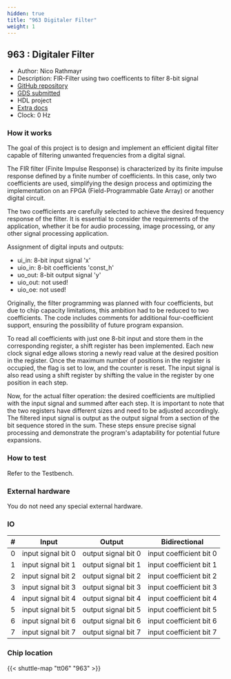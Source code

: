 ```yaml
---
hidden: true
title: "963 Digitaler Filter"
weight: 1
---
```


## 963 : Digitaler Filter

* Author: Nico Rathmayr
* Description: FIR-Filter using two coefficents to filter 8-bit signal
* [GitHub repository](https://github.com/NicoRathmayr/jku-tt06-Digitaler-Filter)
* [GDS submitted](https://github.com/NicoRathmayr/jku-tt06-Digitaler-Filter/actions/runs/8628157922)
* HDL project
* [Extra docs]()
* Clock: 0 Hz

<!---

This file is used to generate your project datasheet. Please fill in the information below and delete any unused
sections.

You can also include images in this folder and reference them in the markdown. Each image must be less than
512 kb in size, and the combined size of all images must be less than 1 MB.
-->


### How it works

The goal of this project is to design and implement an efficient digital filter capable of filtering unwanted frequencies from a digital signal.

The FIR filter (Finite Impulse Response) is characterized by its finite impulse response defined by a finite number of coefficients. In this case, only two coefficients are used, simplifying the design process and optimizing the implementation on an FPGA (Field-Programmable Gate Array) or another digital circuit.

The two coefficients are carefully selected to achieve the desired frequency response of the filter. It is essential to consider the requirements of the application, whether it be for audio processing, image processing, or any other signal processing application.

Assignment of digital inputs and outputs:

- ui_in: 8-bit input signal 'x'
- uio_in: 8-bit coefficients 'const_h'
- uo_out: 8-bit output signal 'y'
- uio_out: not used!
- uio_oe: not used!

Originally, the filter programming was planned with four coefficients, but due to chip capacity limitations, this ambition had to be reduced to two coefficients. The code includes comments for additional four-coefficient support, ensuring the possibility of future program expansion.

To read all coefficients with just one 8-bit input and store them in the corresponding register, a shift register has been implemented. Each new clock signal edge allows storing a newly read value at the desired position in the register. Once the maximum number of positions in the register is occupied, the flag is set to low, and the counter is reset. The input signal is also read using a shift register by shifting the value in the register by one position in each step.

Now, for the actual filter operation: the desired coefficients are multiplied with the input signal and summed after each step. It is important to note that the two registers have different sizes and need to be adjusted accordingly. The filtered input signal is output as the output signal from a section of the bit sequence stored in the sum. These steps ensure precise signal processing and demonstrate the program's adaptability for potential future expansions.

### How to test

Refer to the Testbench.

### External hardware

You do not need any special external hardware.


### IO

| #             | Input    | Output   | Bidirectional   |
| ------------- | -------- | -------- | --------------- |
| 0 | input signal bit 0  | output signal bit 0  | input coefficient bit 0        |
| 1 | input signal bit 1  | output signal bit 1  | input coefficient bit 1        |
| 2 | input signal bit 2  | output signal bit 2  | input coefficient bit 2        |
| 3 | input signal bit 3  | output signal bit 3  | input coefficient bit 3        |
| 4 | input signal bit 4  | output signal bit 4  | input coefficient bit 4        |
| 5 | input signal bit 5  | output signal bit 5  | input coefficient bit 5        |
| 6 | input signal bit 6  | output signal bit 6  | input coefficient bit 6        |
| 7 | input signal bit 7  | output signal bit 7  | input coefficient bit 7        |


### Chip location

{{< shuttle-map "tt06" "963" >}}
